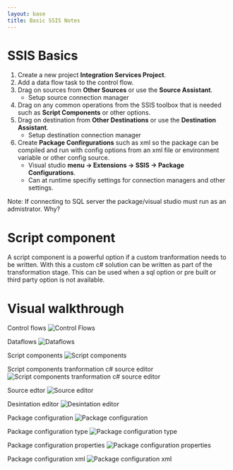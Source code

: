 ```yaml
---
layout: base
title: Basic SSIS Notes
---
```



# SSIS Basics

1. Create a new project __Integration Services Project__.
2. Add a data flow task to the control flow.
3. Drag on sources from __Other Sources__ or use the __Source Assistant__.
	* Setup source connection manager
4. Drag on any common operations from the SSIS toolbox that is needed such as __Script Components__ or other options.
5. Drag on destination from __Other Destinations__ or use the __Destination Assistant__.
	* Setup destination connection manager
6. Create __Package Confirgurations__ such as xml so the package can be compiled and run with config options from an xml file or environment variable or other config source.
	* Visual studio __menu -> Extensions -> SSIS -> Package Configurations__.
	* Can at runtime specifiy settings for connection managers and other settings.


Note: If connecting to SQL server the package/visual studio must run as an admistrator. Why?

# Script component

A script component is a powerful option if a custom tranformation needs to be written.  With this a custom c# solution can be written as part of the transformation stage.  This can be used when a sql option or pre built or third party option is not available.


# Visual walkthrough

Control flows
![Control Flows](images/databases/ssisbasics/001-dataflowtask.png)

Dataflows
![Dataflows](images/databases/ssisbasics/002-dataflow.png)

Script components
![Script components](images/databases/ssisbasics/003-custom-transformation-scripts.png)

Script components tranformation c# source editor
![Script components tranformation c# source editor](images/databases/ssisbasics/004-custom-transformation-scripts.png)

Source edtor
![Source editor](images/databases/ssisbasics/005-source-editor.png)

Desintation editor
![Desintation editor](images/databases/ssisbasics/006-destination-editor.png)

Package configuration
![Package configuration](images/databases/ssisbasics/007-package-configuration.png)

Package configuration type
![Package configuration type](images/databases/ssisbasics/008-package-configruation-type.png)

Package configuration properties
![Package configuration properties](images/databases/ssisbasics/009-package-configuration-properties.png)

Package configuration xml
![Package configuration xml](images/databases/ssisbasics/010-package-configration-xml.png)
